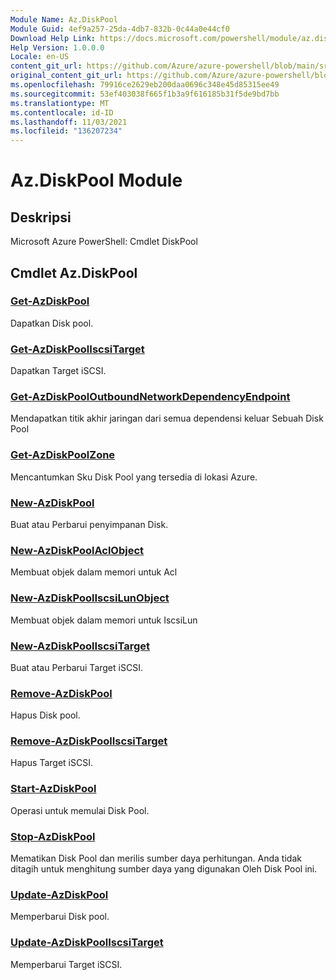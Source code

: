 ```yaml
---
Module Name: Az.DiskPool
Module Guid: 4ef9a257-25da-4db7-832b-0c44a0e44cf0
Download Help Link: https://docs.microsoft.com/powershell/module/az.diskpool
Help Version: 1.0.0.0
Locale: en-US
content_git_url: https://github.com/Azure/azure-powershell/blob/main/src/DiskPool/help/Az.DiskPool.md
original_content_git_url: https://github.com/Azure/azure-powershell/blob/main/src/DiskPool/help/Az.DiskPool.md
ms.openlocfilehash: 79916ce2629eb200daa0696c348e45d85315ee49
ms.sourcegitcommit: 53ef403038f665f1b3a9f616185b31f5de9bd7bb
ms.translationtype: MT
ms.contentlocale: id-ID
ms.lasthandoff: 11/03/2021
ms.locfileid: "136207234"
---
```

# Az.DiskPool Module
## Deskripsi
Microsoft Azure PowerShell: Cmdlet DiskPool

## Cmdlet Az.DiskPool
### [Get-AzDiskPool](Get-AzDiskPool.md)
Dapatkan Disk pool.

### [Get-AzDiskPoolIscsiTarget](Get-AzDiskPoolIscsiTarget.md)
Dapatkan Target iSCSI.

### [Get-AzDiskPoolOutboundNetworkDependencyEndpoint](Get-AzDiskPoolOutboundNetworkDependencyEndpoint.md)
Mendapatkan titik akhir jaringan dari semua dependensi keluar Sebuah Disk Pool

### [Get-AzDiskPoolZone](Get-AzDiskPoolZone.md)
Mencantumkan Sku Disk Pool yang tersedia di lokasi Azure.

### [New-AzDiskPool](New-AzDiskPool.md)
Buat atau Perbarui penyimpanan Disk.

### [New-AzDiskPoolAclObject](New-AzDiskPoolAclObject.md)
Membuat objek dalam memori untuk Acl

### [New-AzDiskPoolIscsiLunObject](New-AzDiskPoolIscsiLunObject.md)
Membuat objek dalam memori untuk IscsiLun

### [New-AzDiskPoolIscsiTarget](New-AzDiskPoolIscsiTarget.md)
Buat atau Perbarui Target iSCSI.

### [Remove-AzDiskPool](Remove-AzDiskPool.md)
Hapus Disk pool.

### [Remove-AzDiskPoolIscsiTarget](Remove-AzDiskPoolIscsiTarget.md)
Hapus Target iSCSI.

### [Start-AzDiskPool](Start-AzDiskPool.md)
Operasi untuk memulai Disk Pool.

### [Stop-AzDiskPool](Stop-AzDiskPool.md)
Mematikan Disk Pool dan merilis sumber daya perhitungan.
Anda tidak ditagih untuk menghitung sumber daya yang digunakan Oleh Disk Pool ini.

### [Update-AzDiskPool](Update-AzDiskPool.md)
Memperbarui Disk pool.

### [Update-AzDiskPoolIscsiTarget](Update-AzDiskPoolIscsiTarget.md)
Memperbarui Target iSCSI.

